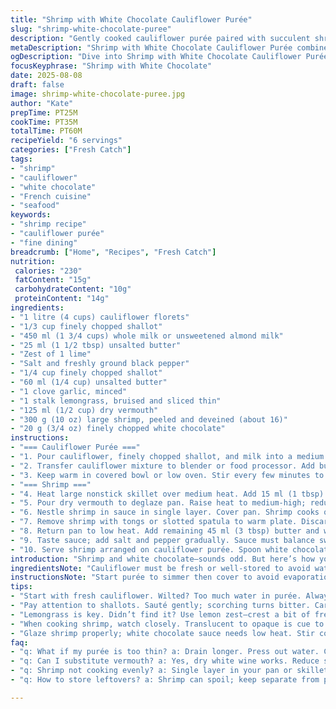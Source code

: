 ```yaml
---
title: "Shrimp with White Chocolate Cauliflower Purée"
slug: "shrimp-white-chocolate-puree"
description: "Gently cooked cauliflower purée paired with succulent shrimp glazed in a white chocolate sauce. Techniques focus on texture and flavor balance, avoiding common pitfalls like watery purée or overcooked shrimp. Swapped cider for dry vermouth for a sharper note, and ginger replaced by lemongrass for freshness. Slightly reduced butter, added a hint of lime zest in purée to brighten. Method reordered for efficiency. Timing guided by sensory cues, not strict clocks."
metaDescription: "Shrimp with White Chocolate Cauliflower Purée combines unusual ingredients to create unique textures and flavors; learn techniques for a balanced dish."
ogDescription: "Dive into Shrimp with White Chocolate Cauliflower Purée. Discover techniques for flavor balance and texture in this surprising dish."
focusKeyphrase: "Shrimp with White Chocolate"
date: 2025-08-08
draft: false
image: shrimp-white-chocolate-puree.jpg
author: "Kate"
prepTime: PT25M
cookTime: PT35M
totalTime: PT60M
recipeYield: "6 servings"
categories: ["Fresh Catch"]
tags:
- "shrimp"
- "cauliflower"
- "white chocolate"
- "French cuisine"
- "seafood"
keywords:
- "shrimp recipe"
- "cauliflower purée"
- "fine dining"
breadcrumb: ["Home", "Recipes", "Fresh Catch"]
nutrition: 
 calories: "230"
 fatContent: "15g"
 carbohydrateContent: "10g"
 proteinContent: "14g"
ingredients:
- "1 litre (4 cups) cauliflower florets"
- "1/3 cup finely chopped shallot"
- "450 ml (1 3/4 cups) whole milk or unsweetened almond milk"
- "25 ml (1 1/2 tbsp) unsalted butter"
- "Zest of 1 lime"
- "Salt and freshly ground black pepper"
- "1/4 cup finely chopped shallot"
- "60 ml (1/4 cup) unsalted butter"
- "1 clove garlic, minced"
- "1 stalk lemongrass, bruised and sliced thin"
- "125 ml (1/2 cup) dry vermouth"
- "300 g (10 oz) large shrimp, peeled and deveined (about 16)"
- "20 g (3/4 oz) finely chopped white chocolate"
instructions:
- "=== Cauliflower Purée ==="
- "1. Pour cauliflower, finely chopped shallot, and milk into a medium saucepan. Bring to simmer over medium heat; bubbles should just break surface. Cover tightly. Simmer gently for 12-18 minutes; cauliflower tender when pierced with fork but not mushy. Drain thoroughly in colander; press with spoon to remove excess liquid--too wet purée splits and is bland."
- "2. Transfer cauliflower mixture to blender or food processor. Add butter and lime zest. Blend until velvety smooth, at least 1 minute, scraping sides to ensure even texture. Season with salt and pepper after blending, not before, to avoid curdling milk."
- "3. Keep warm in covered bowl or low oven. Stir every few minutes to prevent skin from forming. If too thick, whisk in splash of warm milk before serving."
- "=== Shrimp ==="
- "4. Heat large nonstick skillet over medium heat. Add 15 ml (1 tbsp) butter. When melted and foaming, add shallot. Stir gently until translucent and soft, about 3 minutes. Add garlic and bruised lemongrass slices. Cook 1-2 minutes until fragrant but not browned. Too hot kills aromatics, turns bitter."
- "5. Pour dry vermouth to deglaze pan. Raise heat to medium-high; reduce liquid by half until it thickens slightly, silky sheen appears and aroma sharp but not boozy."
- "6. Nestle shrimp in sauce in single layer. Cover pan. Shrimp cooks quickly; after 3 minutes shrimp should curl, opaque with slight pink. If shrimp still translucent, give 30-second increments uncovered but watch closely; overcooked shrimp tough and rubbery."
- "7. Remove shrimp with tongs or slotted spatula to warm plate. Discard lemongrass pieces or keep for garnish if desired."
- "8. Return pan to low heat. Add remaining 45 ml (3 tbsp) butter and white chocolate. Stir continuously until chocolate melts fully and sauce reduces to glossy, syrupy texture about 2 minutes. Sauce should coat spoon nicely. Too much heat separates butter and chokes sauce; if happens, add few drops cold water and whisk vigorously to bring back together."
- "9. Taste sauce; add salt and pepper gradually. Sauce must balance sweetness of white chocolate and acidity from vermouth."
- "10. Serve shrimp arranged on cauliflower purée. Spoon white chocolate sauce generously over shrimp—warm but not hot; chocolate flavor more pronounced if sauce not boiling. Garnish with finely chopped fresh herbs like chives or parsley if available."
introduction: "Shrimp and white chocolate—sounds odd. But here’s how you make it work. Cauliflower purée acts as subtle canvas, creamy but restrained. Using shallot instead of onion adds gentler bite, balancing sweet notes. Swap ginger for lemongrass for brightness rather than warmth. Dry vermouth replaces cider—it cuts sharper, lifts flavors without overpowering. White chocolate provides sweetness with buttery mouthfeel, but timing is everything—add too soon, sauce breaks; too late, undercooked. Focus on texture, timing, aromas. Shrimp cooks fast, judge by color and curl. Not about clocks; about senses. Keep sauce loose yet glossy, purée fluffy yet not watery."
ingredientsNote: "Cauliflower must be fresh or well-stored to avoid watery purée. If milk unavailable, unsweetened oat or almond milk work but change flavor slightly. Butter is key for silkiness; don’t skimp. Shallots over onions give cleaner, softer base flavor—onions overpower in light purée. Lemongrass is subtle but aromatic—if unavailable, use a small strip of lemon zest. Dry vermouth replaces cider’s sweetness with herbal sharpness. For white chocolate, pick good quality; avoid candy coating. Shrimp size matters; larger ones absorb sauce better and hold texture. Frozen shrimp must be fully thawed and patted dry; excess water ruins sear and sauce."
instructionsNote: "Start purée to simmer then cover to avoid evaporation losses and overcooking cauliflower into waterlogged mush. Draining well is critical; excess liquid means thin purée, losing richness—press with spoon or cheesecloth if needed. Blend with butter off heat to prevent butter separating. Season after blending prevents curdling. Cooking shrimp requires medium heat—not too hot, or aromatics burn, sauce turns bitter. Covering softens shrimp quickly but watch color change tightly; translucent to opaque is key. Sauce formed by butter and chocolate reduction needs constant stirring to emulsify; overheating causes breaking. If sauce splits, low temp and whisking can fix. Dress shrimp over purée immediately; sauces congeal fast."
tips:
- "Start with fresh cauliflower. Wilted? Too much water in purée. Always drain excess. Press it out. Watch your purée; texture matters."
- "Pay attention to shallots. Sauté gently; scorching turns bitter. Careful heat brings sweetness. Add garlic later; avoid burning."
- "Lemongrass is key. Didn’t find it? Use lemon zest—crest a bit of freshness. Skip bitterness. Don’t overdo acidity; balance is essential."
- "When cooking shrimp, watch closely. Translucent to opaque is cue to flip. Overcook? Tough and rubbery. Control heat."
- "Glaze shrimp properly; white chocolate sauce needs low heat. Stir constantly; don’t let it split. Cold water can save a broken sauce."
faq:
- "q: What if my purée is too thin? a: Drain longer. Press out water. Consider using cheesecloth."
- "q: Can I substitute vermouth? a: Yes, dry white wine works. Reduce sweetness elsewhere; too much sugar alters flavors."
- "q: Shrimp not cooking evenly? a: Single layer in your pan or skillet. Stacking delays heat; watch each piece."
- "q: How to store leftovers? a: Shrimp can spoil; keep separate from purée. Fridge for a day only. Reheat gently, keep covered."

---
```

